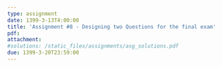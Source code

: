 ```yaml
---
type: assignment
date: 1399-3-13T4:00:00
title: 'Assignment #8 - Designing two Questions for the final exam'
pdf: 
attachment: 
#solutions: /static_files/assignments/asg_solutions.pdf
due: 1399-3-20T23:59:00
---
```


